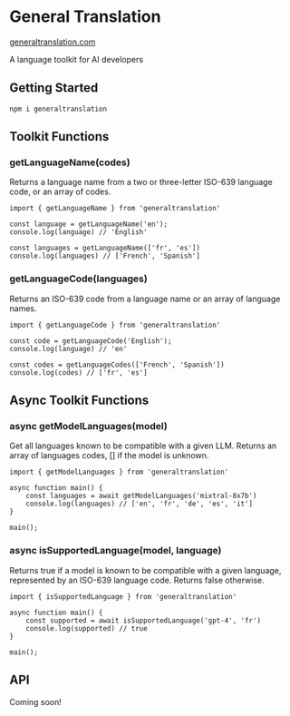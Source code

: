 # General Translation

<a href='https://www.generaltranslation.com' target="_blank">generaltranslation.com</a>

A language toolkit for AI developers

## Getting Started

```
npm i generaltranslation
```

## Toolkit Functions

### getLanguageName(codes)

Returns a language name from a two or three-letter ISO-639 language code, or an array of codes.

```
import { getLanguageName } from 'generaltranslation'

const language = getLanguageName('en');
console.log(language) // 'English'

const languages = getLanguageName(['fr', 'es'])
console.log(languages) // ['French', 'Spanish']
```

### getLanguageCode(languages)

Returns an ISO-639 code from a language name or an array of language names.

```
import { getLanguageCode } from 'generaltranslation'

const code = getLanguageCode('English');
console.log(language) // 'en'

const codes = getLanguageCodes(['French', 'Spanish'])
console.log(codes) // ['fr', 'es']
```

## Async Toolkit Functions

### async getModelLanguages(model)

Get all languages known to be compatible with a given LLM. Returns an array of languages codes, [] if the model is unknown.

```
import { getModelLanguages } from 'generaltranslation'

async function main() {
    const languages = await getModelLanguages('mixtral-8x7b')
    console.log(languages) // ['en', 'fr', 'de', 'es', 'it']
}

main();
```

### async isSupportedLanguage(model, language)

Returns true if a model is known to be compatible with a given language, represented by an ISO-639 language code. Returns false otherwise.

```
import { isSupportedLanguage } from 'generaltranslation'

async function main() {
    const supported = await isSupportedLanguage('gpt-4', 'fr')
    console.log(supported) // true
}

main();
```

## API

Coming soon!
